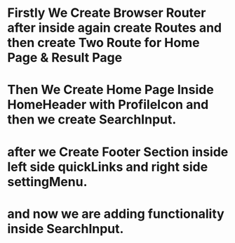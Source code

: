 # Firstly We Create Browser Router after inside again create Routes and then create Two Route for Home Page & Result Page
# Then We Create Home Page Inside HomeHeader with ProfileIcon and then we create SearchInput. 
# after we Create Footer Section inside left side quickLinks and right side settingMenu.
# and now we are adding functionality inside SearchInput.
